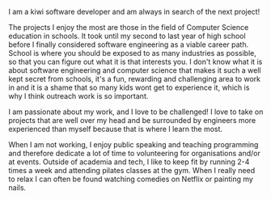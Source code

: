 I am a kiwi software developer and am always in search of the next project!

The projects I enjoy the most are those in the field of Computer Science education in schools. It took until my second to last year of high school before I finally considered software engineering as a viable career path. School is where you should be exposed to as many industries as possible, so that you can figure out what it is that interests you. I don't know what it is about software engineering and computer science that makes it such a well kept secret from schools, it's a fun, rewarding and challenging area to work in and it is a shame that so many kids wont get to experience it, which is why I think outreach work is so important.

I am passionate about my work, and I love to be challenged! I love to take on projects that are well over my head and be surrounded by engineers more experienced than myself because that is where I learn the most.

When I am not working, I enjoy public speaking and teaching programming and therefore dedicate a lot of time to volunteering for organisations and/or at events. Outside of academia and tech, I like to keep fit by running 2-4 times a week and attending pilates classes at the gym. When I really need to relax I can often be found watching comedies on Netflix or painting my nails.